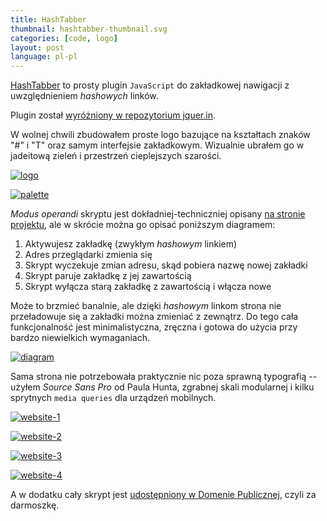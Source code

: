 ```yaml
---
title: HashTabber
thumbnail: hashtabber-thumbnail.svg
categories: [code, logo]
layout: post
language: pl-pl
---
```


[HashTabber](http://hashtabber.smutnyleszek.com) to prosty plugin `JavaScript` do zakładkowej nawigacji z uwzględnieniem *hashowych* linków.

Plugin został [wyróżniony w repozytorium jquer.in](http://jquer.in/javascript-frameworks-for-developing-rich-applications/hashtabber/).

W wolnej chwili zbudowałem proste logo bazujące na kształtach znaków "#" i "T" oraz samym interfejsie zakładkowym. Wizualnie ubrałem go w jadeitową zieleń i przestrzeń cieplejszych szarości.

[![logo][hashtabber-01]][hashtabber-01]

[![palette][hashtabber-02]][hashtabber-02]

*Modus operandi* skryptu jest dokładniej-techniczniej opisany [na stronie projektu](http://hashtabber.smutnyleszek.com), ale w skrócie można go opisać poniższym diagramem:

1. Aktywujesz zakładkę (zwykłym *hashowym* linkiem)
2. Adres przeglądarki zmienia się
3. Skrypt wyczekuje zmian adresu, skąd pobiera nazwę nowej zakładki
4. Skrypt paruje zakładkę z jej zawartością
5. Skrypt wyłącza starą zakładkę z zawartością i włącza nowe

Może to brzmieć banalnie, ale dzięki *hashowym* linkom strona nie przeładowuje się a zakładki można zmieniać z zewnątrz. Do tego cała funkcjonalność jest minimalistyczna, zręczna i gotowa do użycia przy bardzo niewielkich wymaganiach.

[![diagram][hashtabber-03]][hashtabber-03]

Sama strona nie potrzebowała praktycznie nic poza sprawną typografią -- użyłem *Source Sans Pro* od Paula Hunta, zgrabnej skali modularnej i kilku sprytnych `media queries` dla urządzeń mobilnych.

[![website-1][hashtabber-04]][hashtabber-04]

[![website-2][hashtabber-05]][hashtabber-05]

[![website-3][hashtabber-06]][hashtabber-06]

[![website-4][hashtabber-07]][hashtabber-07]

A w dodatku cały skrypt jest [udostępniony w Domenie Publicznej](https://creativecommons.org/publicdomain/zero/1.0/), czyli za darmoszkę.

[hashtabber-01]: {{site.baseurl}}/assets/img/project/hashtabber/hashtabber-01-logo.png
[hashtabber-02]: {{site.baseurl}}/assets/img/project/hashtabber/hashtabber-02-palette.png
[hashtabber-03]: {{site.baseurl}}/assets/img/project/hashtabber/hashtabber-03-diagram.png
[hashtabber-04]: {{site.baseurl}}/assets/img/project/hashtabber/hashtabber-04-website-1.png
[hashtabber-05]: {{site.baseurl}}/assets/img/project/hashtabber/hashtabber-05-website-2.png
[hashtabber-06]: {{site.baseurl}}/assets/img/project/hashtabber/hashtabber-06-website-3.png
[hashtabber-07]: {{site.baseurl}}/assets/img/project/hashtabber/hashtabber-07-website-4.png